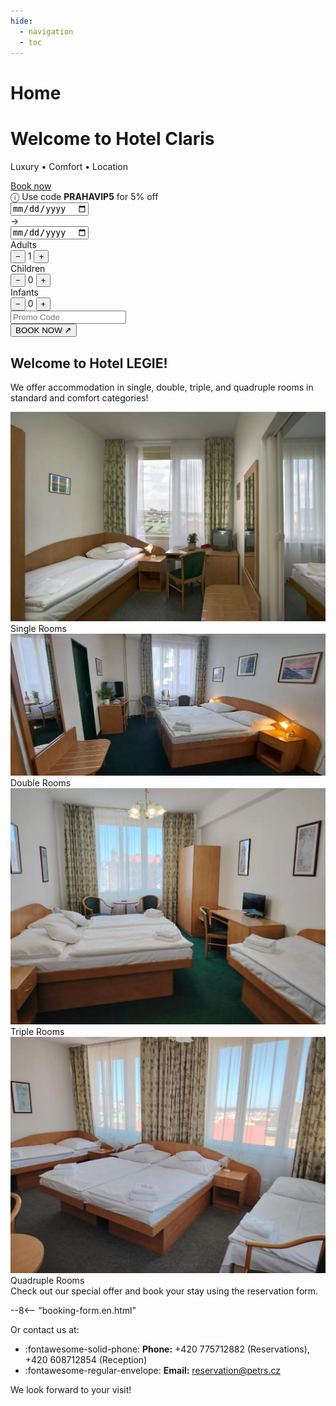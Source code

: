 ```yaml
---
hide:
  - navigation
  - toc
---
```


# Home

<!-- START: Full-width Hero Banner -->
<div class="hero-banner">
  <div class="hero-content">
    <h1>Welcome to Hotel Claris</h1>
    <p>Luxury • Comfort • Location</p>
  </div>
  <div class="mobile-reserve-btn-wrapper">
    <a href="#booking-title" class="mobile-reserve-btn">Book now</a>
  </div>
  <form id="hotelBookingForm" class="reservation-bar" data-lang="en-EN">
    <div class="promo-sticker-bar">
      <span>&#9432; Use code <strong>PRAHAVIP5</strong> for 5% off</span>
    </div>
    <div class="res-item">
      <div class="date-container">
        <input type="date" id="arrivalDate" name="arrivalDate" class="res-date" required/>
      </div>
      <span class="res-arrow">→</span>
      <div class="date-container">
        <input type="date" id="endDate" name="endDate" class="res-date" required/>
      </div>
    </div>
    <div class="res-divider"></div>
    <div class="res-item">
      <span class="res-label">Adults</span>
      <div class="res-counter">
        <button type="button" onclick="adjustGuests('adults', -1)">−</button>
        <span id="adults" name="selectedAdultCount">1</span>
        <button type="button" onclick="adjustGuests('adults', 1)">+</button>
      </div>
    </div>
    <div class="res-counter-group">
      <span class="res-label">Children</span>
      <div class="res-counter">
        <button type="button" onclick="adjustGuests('children', -1)">−</button>
        <span id="children" name="selectedChildCount">0</span>
        <button type="button" onclick="adjustGuests('children', 1)">+</button>
      </div>
    </div>
    <div class="res-counter-group">
      <span class="res-label">Infants</span>
      <div class="res-counter">
        <button type="button" onclick="adjustGuests('infants', -1)">−</button>
        <span id="infants" name="selectedInfantCount">0</span>
        <button type="button" onclick="adjustGuests('infants', 1)">+</button>
      </div>
    </div>
    <div class="res-divider"></div>
    <div class="res-item promo-input">
      <input type="text" id="promoCode" placeholder="Promo Code" />
    </div>
    <button type="submit" class="res-book">BOOK NOW ↗</button>
  </form>
</div>
<!-- END: Full-width Hero Banner -->
<link rel="stylesheet" href="/assets/stylesheets/index.css">

## Welcome to Hotel LEGIE!

We offer accommodation in single, double, triple, and quadruple rooms in standard and comfort categories!

<section class="featured-rooms-section">
  <div class="featured-room" onclick="location.href='02.rooms/#single-rooms-standard-comfort'">
    <img src="/assets/fotky_hotelu/jednoluzko.webp" alt="Single Room Apartment">
    <div class="room-label">Single Rooms</div>
  </div>
  <div class="featured-room" onclick="location.href='02.rooms/#double-rooms-standard-comfort'">
    <img src="/assets/fotky_hotelu/dvojluzko.webp" alt="Double Room Apartment">
    <div class="room-label">Double Rooms</div>
  </div>
</section>
<section class="featured-rooms-section">
  <div class="featured-room" onclick="location.href='02.rooms/#triple-rooms'">
    <img src="/assets/fotky_hotelu/trojluzko.webp" alt="Single Room Apartment">
    <div class="room-label">Triple Rooms</div>
  </div>
  <div class="featured-room" onclick="location.href='02.rooms/#quadruple-rooms'">
    <img src="/assets/fotky_hotelu/ctyrluzko.webp" alt="Double Room Apartment">
    <div class="room-label">Quadruple Rooms</div>
  </div>
</section>

<div id="booking-title">Check out our special offer and book your stay using the reservation form.</div>

--8<-- "booking-form.en.html"

Or contact us at:

- :fontawesome-solid-phone: **Phone:** +420 775712882 (Reservations), +420 608712854 (Reception)  
- :fontawesome-regular-envelope: **Email:** reservation@petrs.cz

We look forward to your visit!
